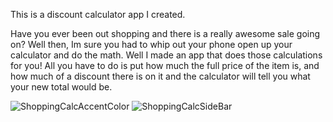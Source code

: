This is a discount calculator app I created.

Have you ever been out shopping and there is a really awesome sale going on? Well then, Im sure you had to whip out your phone open up your calculator and do the math. Well I made an app that does those calculations for you! All you have to do is put how much the full price of the item is, and how much of a discount there is on it and the calculator will tell you what your new total would be.

![ShoppingCalcAccentColor](https://user-images.githubusercontent.com/88692767/150726735-fac30b52-a24a-4018-892a-8c2ba340fc1c.jpeg)  ![ShoppingCalcSideBar](https://user-images.githubusercontent.com/88692767/150726690-67600351-0dc9-4970-a1b1-c9dff19a490a.jpeg)

              

